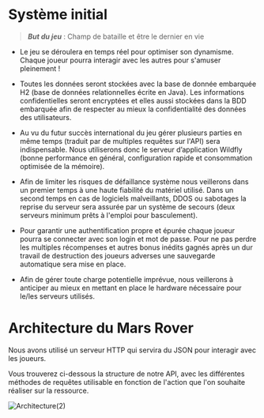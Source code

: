 # Système initial
> ___But du jeu___ : Champ de bataille et être le dernier en vie

* Le jeu se déroulera en temps réel pour optimiser son dynamisme. Chaque joueur pourra interagir avec les autres pour s'amuser pleinement !

* Toutes les données seront stockées avec la base de donnée embarquée H2 (base de données relationnelles écrite en Java). Les informations confidentielles seront encryptées et elles aussi stockées dans la BDD embarquée afin de respecter au mieux la confidentialité des données des utilisateurs.

* Au vu du futur succès international du jeu gérer plusieurs parties en même temps (traduit par de multiples requêtes sur l'API) sera indispensable. Nous utiliserons donc le serveur d’application Wildfly (bonne performance en général, configuration rapide et consommation optimisée de la mémoire).

* Afin de limiter les risques de défaillance système nous veillerons dans un premier temps à une haute fiabilité du matériel utilisé. Dans un second temps en cas de logiciels malveillants, DDOS ou sabotages la reprise du serveur sera assurée par un système de secours (deux serveurs minimum prêts à l'emploi pour basculement).

* Pour garantir une authentification propre et épurée chaque joueur pourra se connecter avec son login et mot de passe. Pour ne pas perdre les multiples récompenses et autres bonus inédits gagnés après un dur travail de destruction des joueurs adverses une sauvegarde automatique sera mise en place. 

* Afin de gérer toute charge potentielle imprévue, nous veillerons à anticiper au mieux en mettant en place le hardware nécessaire pour le/les serveurs utilisés. 

# Architecture du Mars Rover

Nous avons utilisé un serveur HTTP qui servira du JSON pour interagir avec les joueurs.

Vous trouverez ci-dessous la structure de notre API, avec les différentes méthodes de requêtes utilisable en fonction de l'action que l'on souhaite réaliser sur la ressource.




![Architecture(2)](https://user-images.githubusercontent.com/49559351/79643122-a8cdd180-81a1-11ea-874c-a1026fe3f79f.png)
